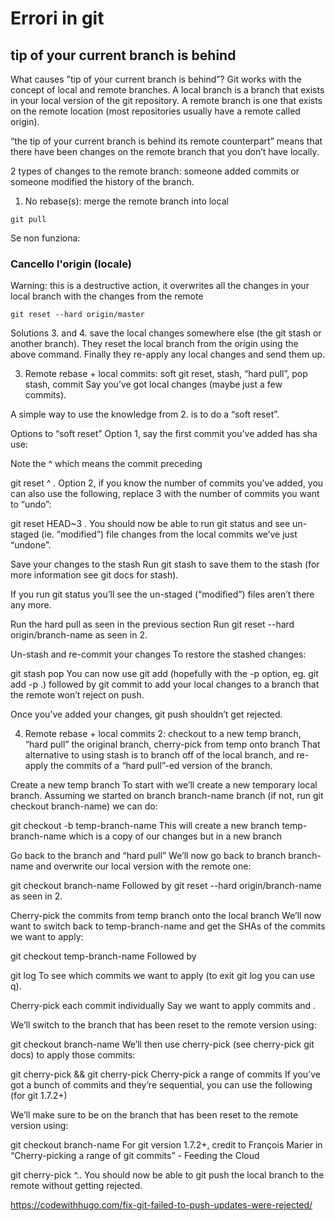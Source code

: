 # Errori in git

## tip of your current branch is behind

What causes ”tip of your current branch is behind”?
Git works with the concept of local and remote branches. 
A local branch is a branch that exists in your local version of the git repository. 
A remote branch is one that exists on the remote location (most repositories usually have a remote called origin).

“the tip of your current branch is behind its remote counterpart” means that there have been changes on the remote branch that you don’t have locally.

2 types of changes to the remote branch: someone added commits or someone modified the history of the branch.

1. No rebase(s): merge the remote branch into local

`git pull`

Se non funziona:

### Cancello l'origin (locale)

Warning: this is a destructive action, it overwrites all the changes in your local branch with the changes from the remote

`git reset --hard origin/master`

Solutions 3. and 4. save the local changes somewhere else (the git stash or another branch). They reset the local branch from the origin using the above command. Finally they re-apply any local changes and send them up.

3. Remote rebase + local commits: soft git reset, stash, “hard pull”, pop stash, commit
Say you’ve got local changes (maybe just a few commits).

A simple way to use the knowledge from 2. is to do a “soft reset”.

Options to “soft reset”
Option 1, say the first commit you’ve added has sha <first-commit-sha> use:

Note the ^ which means the commit preceding <first-commit-sha>

git reset <first-commit-sha>^ .
Option 2, if you know the number of commits you’ve added, you can also use the following, replace 3 with the number of commits you want to “undo”:

git reset HEAD~3 .
You should now be able to run git status and see un-staged (ie. “modified”) file changes from the local commits we’ve just “undone”.

Save your changes to the stash
Run git stash to save them to the stash (for more information see git docs for stash).

If you run git status you’ll see the un-staged (“modified”) files aren’t there any more.

Run the hard pull as seen in the previous section
Run git reset --hard origin/branch-name as seen in 2.

Un-stash and re-commit your changes
To restore the stashed changes:

git stash pop
You can now use git add (hopefully with the -p option, eg. git add -p .) followed by git commit to add your local changes to a branch that the remote won’t reject on push.

Once you’ve added your changes, git push shouldn’t get rejected.

4. Remote rebase + local commits 2: checkout to a new temp branch, “hard pull” the original branch, cherry-pick from temp onto branch
That alternative to using stash is to branch off of the local branch, and re-apply the commits of a “hard pull”-ed version of the branch.

Create a new temp branch
To start with we’ll create a new temporary local branch. Assuming we started on branch branch-name branch (if not, run git checkout branch-name) we can do:

git checkout -b temp-branch-name
This will create a new branch temp-branch-name which is a copy of our changes but in a new branch

Go back to the branch and “hard pull”
We’ll now go back to branch branch-name and overwrite our local version with the remote one:

git checkout branch-name
Followed by git reset --hard origin/branch-name as seen in 2.

Cherry-pick the commits from temp branch onto the local branch
We’ll now want to switch back to temp-branch-name and get the SHAs of the commits we want to apply:

git checkout temp-branch-name
Followed by

git log
To see which commits we want to apply (to exit git log you can use q).

Cherry-pick each commit individually
Say we want to apply commits <commit-sha-1> and <commit-sha-2>.

We’ll switch to the branch that has been reset to the remote version using:

git checkout branch-name
We’ll then use cherry-pick (see cherry-pick git docs) to apply those commits:

git cherry-pick <commit-sha1> && git cherry-pick <commit-sha2>
Cherry-pick a range of commits
If you’ve got a bunch of commits and they’re sequential, you can use the following (for git 1.7.2+)

We’ll make sure to be on the branch that has been reset to the remote version using:

git checkout branch-name
For git version 1.7.2+, credit to François Marier in “Cherry-picking a range of git commits” - Feeding the Cloud

git cherry-pick <first-commit-sha>^..<last-commit-sha>
You should now be able to git push the local branch to the remote without getting rejected.


https://codewithhugo.com/fix-git-failed-to-push-updates-were-rejected/